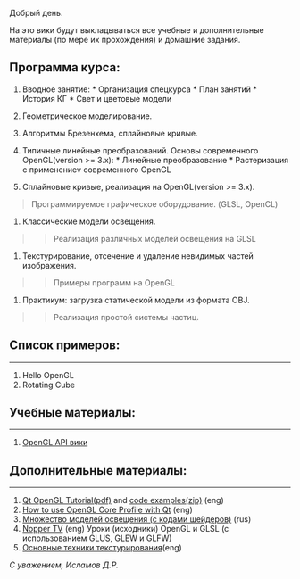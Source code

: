 Добрый день.

На это вики будут выкладываться все учебные и дополнительные материалы (по мере их прохождения) и домашние задания.


## Программа курса: ##

  1. Вводное занятие:
    * Организация спецкурса
    * План занятий
    * История КГ
    * Свет и цветовые модели
  1. Геометрическое моделирование.
  1. Алгоритмы Брезенхема, сплайновые кривые.
  1. Типичные линейные преобразований. Основы современного OpenGL(version >= 3.x):
    * Линейные преобразование
    * Растеризация с применениеv современного OpenGL

  1. Сплайновые кривые, реализация на OpenGL(version >= 3.x).
> Программируемое графическое оборудование. (GLSL, OpenCL)

  1. Классические модели освещения.
> > Реализация различных моделей освещения на GLSL
  1. Текстурирование, отсечение и удаление невидимых частей изображения.
> > Примеры программ на OpenGL
  1. Практикум: загрузка статической модели из формата OBJ.
> > Реализация простой системы частиц.

## Список примеров: ##

---

  1. Hello OpenGL
  1. Rotating Cube
## Учебные материалы: ##

---

  1. [OpenGL API вики](http://www.opengl.org/wiki/Main_Page)


## Дополнительные материалы: ##

---

  1. [Qt OpenGL Tutorial(pdf)](http://get.qt.nokia.com/developerguides/qtopengltutorial/OpenGLTutorial.pdf) and [code examples(zip)](http://get.qt.nokia.com/developerguides/qtopengltutorial/opengl_src.zip) (eng)
  1. [How to use OpenGL Core Profile with Qt](http://qt-project.org/wiki/How_to_use_OpenGL_Core_Profile_with_Qt) (eng)
  1. [Множество моделей освещения (с кодами шейдеров)](http://steps3d.narod.ru/tutorials/lighting-tutorial.html) (rus)
  1. [Nopper TV](http://nopper.tv/opengl.html) (eng) Уроки (исходники) OpenGL и GLSL (c использованием GLUS, GLEW и GLFW)
  1. [Основные техники текстурирования](http://www.ozone3d.net/tutorials/glsl_texturing.php)(eng)

_С уважением, Исламов Д.Р._